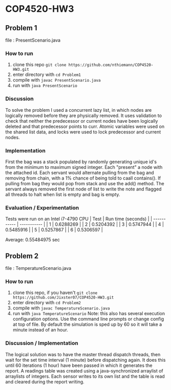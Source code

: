 # COP4520-HW3
## Problem 1

file : PresentScenario.java

### How to run
1. clone this repo ```git clone https://github.com/nthiemann/COP4520-HW3.git```
2. enter directory with ```cd Problem1```
3. compile with  ```javac PresentScenario.java```
4. run with ```java PresentScenario```<br>


### Discussion
To solve the problem I used a concurrent lazy list, in which nodes are logically removed before they are physically removed. It uses validation to check that neither the predecessor or current nodes have been logically deleted and that predecessor points to curr. Atomic variables were used on the shared list data, and locks were used to lock predecessor and current nodes.

### Implementation
First the bag was a stack populated by randomly generating unique id's from the minimum to maximum signed integer. Each "present" a node with the attached id. Each servant would alternate pulling from the bag and removing from chain, with a 1% chance of being told to caall contains(). If pulling from bag they would pop from stack and use the add() method. The servant always removed the first node of list to write the note and flagged all threads to halt when list is empty and bag is empty.

### Evaluation / Experimentation
Tests were run on an Intel i7-4790 CPU
| Test      | Run time (seconds) |
| ----------- | ----------- |
| 1      | 0.6288269        |
| 2   | 0.5204392         |
| 3   | 0.5747944         |
| 4   | 0.5485916         |
| 5   | 0.5257867       |
| 6   | 0.5306597      |

Average: 0.55484975 sec

## Problem 2
file : TemperatureScenario.java

### How to run
1. clone this repo, if you haven't ```git clone https://github.com/Jixster07/COP4520-HW3.git```
2. enter directory with ```cd Problem2```
3. compile with  ```javac TemperatureScenario.java```
4. run with ```java TemperatureScenario```
Note: this also has several execution configuration options. Use the command line prompts or change config at top of file. By default the simulation is sped up by 60 so it will take a minute instead of an hour.


### Discussion / Implementation
The logical solution was to have the master thread dispatch threads, then wait for the set time interval (1 minute) before dispatching again. It does this until 60 iterations (1 hour) have been passed in which it generates the report. A readings table was created using a java-synchronized arraylist of arraylists of integers. Each sensor writes to its own list and the table is read and cleared during the report writing.
